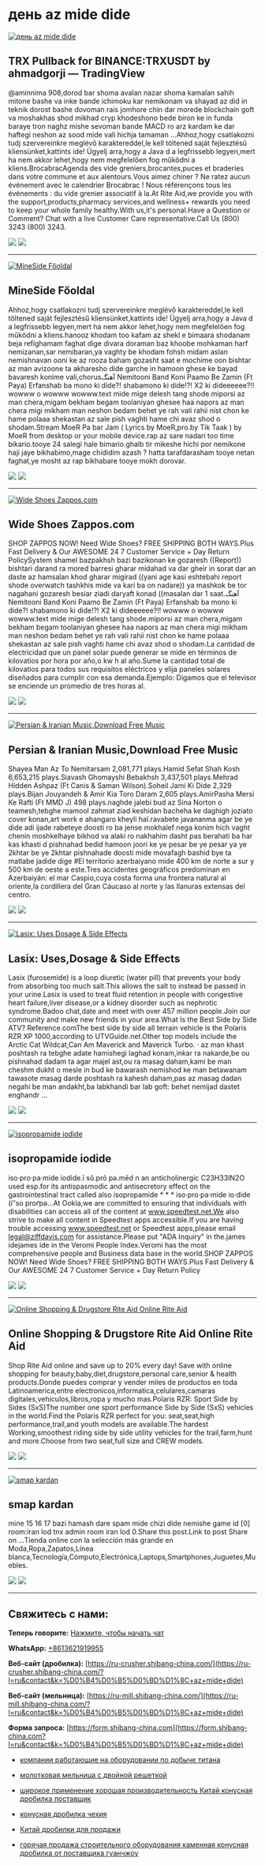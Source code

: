 # день az mide dide

<a href="https://swt.shibang-china.com/?l=ru&img&k=%D0%B4%D0%B5%D0%BD%D1%8C+az+mide+dide" target="_blank">![день az mide dide](http://static.shibang-china.com/all-800x300/348.jpg)</a>

## TRX Pullback for BINANCE:TRXUSDT by ahmadgorji — TradingView
@aminnima 908,dorod bar shoma avalan nazar shoma kamalan sahih mitone bashe va inke bande ichimoku kar nemikonam va shayad az did in teknik dorost bashe dovoman rais jomhore chin dar morede blockchain goft va moshakhas shod mikhad cryp khodeshono bede biron ke in funda baraye tron naghz mishe sevoman bande MACD ro arz kardam ke dar haftegi neshon az sood mide vali hichja tamaman …Ahhoz,hogy csatlakozni tudj szervereinkre megl&#233;vő karaktereddel,le kell t&#246;ltened saj&#225;t fejleszt&#233;sű kliens&#252;nket,kattints ide! &#220;gyelj arra,hogy a Java d a legfrissebb legyen,mert ha nem akkor lehet,hogy nem megfelelően fog műk&#246;dni a kliens.BrocabracAgenda des vide greniers,brocantes,puces et braderies dans votre commune et aux alentours.Vous aimez chiner ? Ne ratez aucun &#233;v&#233;nement avec le calendrier Brocabrac ! Nous r&#233;f&#233;ren&#231;ons tous les &#233;v&#233;nements : du vide grenier associatif &#224; la.At Rite Aid,we provide you with the support,products,pharmacy services,and wellness+ rewards you need to keep your whole family healthy.With us,it's personal.Have a Question or Comment? Chat with a live Customer Care representative.Call Us (800) 3243 (800) 3243.


<a href="https://whatsapp.shibangsoft.com/WhatsApp.php" target="_blank" title="WhatsApp">![](http://static.shibang-china.com/icon/whatsapp.png)</a> <a href="https://swt.shibang-china.com/?l=ru&icon&k=%D0%B4%D0%B5%D0%BD%D1%8C+az+mide+dide" target="_blank">![](http://static.shibang-china.com/icon/chat-ru.png)</a>

---

<a href="https://swt.shibang-china.com/?l=ru&img&k=%D0%B4%D0%B5%D0%BD%D1%8C+az+mide+dide" target="_blank">![MineSide Főoldal](http://static.shibang-china.com/all-800x300/1167.jpg)</a>

## MineSide Főoldal
Ahhoz,hogy csatlakozni tudj szervereinkre megl&#233;vő karaktereddel,le kell t&#246;ltened saj&#225;t fejleszt&#233;sű kliens&#252;nket,kattints ide! &#220;gyelj arra,hogy a Java d a legfrissebb legyen,mert ha nem akkor lehet,hogy nem megfelelően fog műk&#246;dni a kliens.hanooz khodam too kafam az shekl e bimaara shodanam beja refighamam faghat dige divara doraman baz khoobe mohkaman harf nemizanan,sar nemibaran,ya vaghty be khodam fohsh midam aslan nemishnavan ooni ke az rooza baham gozasht saat e mochime oon bishtar az man avizoone ta akharesho dide garche in hamoon ghese ke bayad bavaresh konime vali,chorusآهنگ Nemitooni Band Koni Paamo Be Zamin (Ft Paya) Erfanshab ba mono ki dide?! shabamono ki dide!?! X2 ki dideeeeee?!! wowww o wowww wowww.text mide mige delesh tang shode.miporsi az man chera,migam bekham begam toolaniyan ghesee haa napors az man chera migi mikham man neshon bedam behet ye rah vali rahii nist chon ke hame polaaa shekastan az sale pish vaghti hame chi avaz shod o shodam.Stream MoeR Pa bar Jam ( Lyrics by MoeR,pro.by Tik Taak ) by MoeR from desktop or your mobile device.rap az sare nadari too time bikario.tooye 24 salegi hale bimario.ghalb tir mikeshe hichi por nemikone haji jaye bikhabimo,mage chididim azash ? hatta tarafdarasham tooye netan faghat,ye mosht az rap bikhabare tooye mokh dorovar.


<a href="https://whatsapp.shibangsoft.com/WhatsApp.php" target="_blank" title="WhatsApp">![](http://static.shibang-china.com/icon/whatsapp.png)</a> <a href="https://swt.shibang-china.com/?l=ru&icon&k=%D0%B4%D0%B5%D0%BD%D1%8C+az+mide+dide" target="_blank">![](http://static.shibang-china.com/icon/chat-ru.png)</a>

---

<a href="https://swt.shibang-china.com/?l=ru&img&k=%D0%B4%D0%B5%D0%BD%D1%8C+az+mide+dide" target="_blank">![Wide Shoes Zappos.com](http://static.shibang-china.com/all-800x300/1290.jpg)</a>

## Wide Shoes Zappos.com
SHOP ZAPPOS NOW! Need Wide Shoes? FREE SHIPPING BOTH WAYS.Plus Fast Delivery &amp; Our AWESOME 24 7 Customer Service + Day Return PolicySystem shamel bazpakhsh bazi bazikonan ke gozaresh ((Report)) bishtari darand ra mored barresi gharar midahad va dar gheir in sorat dar an daste az hamsalan khod gharar migirad ((yani age kasi eshtebahi report shode overwatch tashkhis mide va kari ba on nadare)) ya mashkok be tor nagahani gozaresh besiar ziadi daryaft konad ((masalan dar 1 saat.آهنگ Nemitooni Band Koni Paamo Be Zamin (Ft Paya) Erfanshab ba mono ki dide?! shabamono ki dide!?! X2 ki dideeeeee?!! wowww o wowww wowww.text mide mige delesh tang shode.miporsi az man chera,migam bekham begam toolaniyan ghesee haa napors az man chera migi mikham man neshon bedam behet ye rah vali rahii nist chon ke hame polaaa shekastan az sale pish vaghti hame chi avaz shod o shodam.La cantidad de electricidad que un panel solar puede generar se mide en t&#233;rminos de kilovatios por hora por a&#241;o,o kw h al a&#241;o.Sume la cantidad total de kilovatios para todos sus requisitos el&#233;ctricos y elija paneles solares dise&#241;ados para cumplir con esa demanda.Ejemplo: Digamos que el televisor se enciende un promedio de tres horas al.


<a href="https://whatsapp.shibangsoft.com/WhatsApp.php" target="_blank" title="WhatsApp">![](http://static.shibang-china.com/icon/whatsapp.png)</a> <a href="https://swt.shibang-china.com/?l=ru&icon&k=%D0%B4%D0%B5%D0%BD%D1%8C+az+mide+dide" target="_blank">![](http://static.shibang-china.com/icon/chat-ru.png)</a>

---

<a href="https://swt.shibang-china.com/?l=ru&img&k=%D0%B4%D0%B5%D0%BD%D1%8C+az+mide+dide" target="_blank">![Persian &amp; Iranian Music,Download Free Music](http://static.shibang-china.com/all-800x300/1020.jpg)</a>

## Persian &amp; Iranian Music,Download Free Music
Shayea Man Az To Nemitarsam 2,081,771 plays.Hamid Sefat Shah Kosh 6,653,215 plays.Siavash Ghomayshi Bebakhsh 3,437,501 plays.Mehrad Hidden Ashpaz (Ft Canis &amp; Saman Wilson).Soheil Jami Ki Dide 2,329 plays.Bijan Jouyandeh &amp; Amir Kia Toro Daram 2,605 plays.AmirPasha Mersi Ke Rafti (Ft MMD J) 498 plays.naghde jalebi bud az Sina Norton o teamesh,tebghe mamool zahmat ziad keshidan bacheha ke daghigh joziato cover konan,art work e ahangaro kheyli hal.ravabete javananma agar be ye dide adi ijade rabeteye doosti ro ba jense mokhalef nega konim hich vaght chenin moshkelhaye bikhod va alaki ro nakhahim dasht pas berahati ba har kas khasti d pishnahad bedid hamoon joori ke ye pesar be ye pesar ya ye 2khtar be ye 2khtar pishnahade doosti mide movafagh bashid bye ta matlabe jadide dige #El territorio azerbaiyano mide 400 km de norte a sur y 500 km de oeste a este.Tres accidentes geogr&#225;ficos predominan en Azerbaiy&#225;n: el mar Caspio,cuya costa forma una frontera natural al oriente,la cordillera del Gran C&#225;ucaso al norte y las llanuras extensas del centro.


<a href="https://whatsapp.shibangsoft.com/WhatsApp.php" target="_blank" title="WhatsApp">![](http://static.shibang-china.com/icon/whatsapp.png)</a> <a href="https://swt.shibang-china.com/?l=ru&icon&k=%D0%B4%D0%B5%D0%BD%D1%8C+az+mide+dide" target="_blank">![](http://static.shibang-china.com/icon/chat-ru.png)</a>

---

<a href="https://swt.shibang-china.com/?l=ru&img&k=%D0%B4%D0%B5%D0%BD%D1%8C+az+mide+dide" target="_blank">![Lasix: Uses,Dosage &amp; Side Effects](http://static.shibang-china.com/all-800x300/1456.jpg)</a>

## Lasix: Uses,Dosage &amp; Side Effects
Lasix (furosemide) is a loop diuretic (water pill) that prevents your body from absorbing too much salt.This allows the salt to instead be passed in your urine.Lasix is used to treat fluid retention in people with congestive heart failure,liver disease,or a kidney disorder such as nephrotic syndrome.Badoo chat,date and meet with over 457 million people.Join our community and make new friends in your area.What Is the Best Side by Side ATV? Reference.comThe best side by side all terrain vehicle is the Polaris RZR XP 1000,according to UTVGuide.net.Other top models include the Arctic Cat Wildcat,Can Am Maverick and Maverick Turbo.&nbsp;&#0183;&#32;az man khast poshtash ra tebghe adate hamishegi laghad konam,inkar ra nakarde,be ou pishnahad dadam ta agar majel ast,ou ra masag daham,kami be man cheshm dukht o mesle in bud ke bawarash nemishod ke man betawanam tawasote masag darde poshtash ra kahesh daham,pas az masag dadan negahi be man andakht,ba labkhandi bar lab goft: behet nemijad dastet enghandr …


<a href="https://whatsapp.shibangsoft.com/WhatsApp.php" target="_blank" title="WhatsApp">![](http://static.shibang-china.com/icon/whatsapp.png)</a> <a href="https://swt.shibang-china.com/?l=ru&icon&k=%D0%B4%D0%B5%D0%BD%D1%8C+az+mide+dide" target="_blank">![](http://static.shibang-china.com/icon/chat-ru.png)</a>

---

<a href="https://swt.shibang-china.com/?l=ru&img&k=%D0%B4%D0%B5%D0%BD%D1%8C+az+mide+dide" target="_blank">![isopropamide iodide](http://static.shibang-china.com/all-800x300/510.jpg)</a>

## isopropamide iodide
iso&#183;pro&#183;pa&#183;mide iodide.ī sō.prō pə.mēd n an anticholinergic C23H33IN2O used esp.for its antispasmodic and antisecretory effect on the gastrointestinal tract called also isopropamide * * * iso&#183;pro&#183;pa&#183;mide io&#183;dide (i″so proґpə…At Ookla,we are committed to ensuring that individuals with disabilities can access all of the content at www.speedtest.net.We also strive to make all content in Speedtest apps accessible.If you are having trouble accessing www.speedtest.net or Speedtest apps,please email legal@ziffdavis.com for assistance.Please put &quot;ADA Inquiry&quot; in the.james idejames ide in the Veromi People Index.Veromi has the most comprehensive people and Business data base in the world.SHOP ZAPPOS NOW! Need Wide Shoes? FREE SHIPPING BOTH WAYS.Plus Fast Delivery &amp; Our AWESOME 24 7 Customer Service + Day Return Policy


<a href="https://whatsapp.shibangsoft.com/WhatsApp.php" target="_blank" title="WhatsApp">![](http://static.shibang-china.com/icon/whatsapp.png)</a> <a href="https://swt.shibang-china.com/?l=ru&icon&k=%D0%B4%D0%B5%D0%BD%D1%8C+az+mide+dide" target="_blank">![](http://static.shibang-china.com/icon/chat-ru.png)</a>

---

<a href="https://swt.shibang-china.com/?l=ru&img&k=%D0%B4%D0%B5%D0%BD%D1%8C+az+mide+dide" target="_blank">![Online Shopping &amp; Drugstore Rite Aid Online Rite Aid](http://static.shibang-china.com/all-800x300/1178.jpg)</a>

## Online Shopping &amp; Drugstore Rite Aid Online Rite Aid
Shop Rite Aid online and save up to 20% every day! Save with online shopping for beauty,baby,diet,drugstore,personal care,senior &amp; health products.Donde puedes comprar y vender miles de productos en toda Latinoamerica,entre electronicos,informatica,celulares,camaras digitales,vehiculos,libros,ropa y mucho mas.Polaris RZR: Sport Side by Sides (SxS)The number one sport performance Side by Side (SxS) vehicles in the world.Find the Polaris RZR perfect for you: seat,seat,high performance,trail,and youth models are available.The hardest Working,smoothest riding side by side utility vehicles for the trail,farm,hunt and more.Choose from two seat,full size and CREW models.


<a href="https://whatsapp.shibangsoft.com/WhatsApp.php" target="_blank" title="WhatsApp">![](http://static.shibang-china.com/icon/whatsapp.png)</a> <a href="https://swt.shibang-china.com/?l=ru&icon&k=%D0%B4%D0%B5%D0%BD%D1%8C+az+mide+dide" target="_blank">![](http://static.shibang-china.com/icon/chat-ru.png)</a>

---

<a href="https://swt.shibang-china.com/?l=ru&img&k=%D0%B4%D0%B5%D0%BD%D1%8C+az+mide+dide" target="_blank">![smap kardan](http://static.shibang-china.com/all-800x300/735.jpg)</a>

## smap kardan
mine 15 16 17 bazi hamash dare spam mide chizi dide nemishe game id [0] room:iran lod tnx admin room iran lod 0.Share this post.Link to post Share on …Tienda online con la selecci&#243;n m&#225;s grande en Moda,Ropa,Zapatos,L&#237;nea blanca,Tecnolog&#237;a,C&#243;mputo,Electr&#243;nica,Laptops,Smartphones,Juguetes,Muebles.

<a href="https://whatsapp.shibangsoft.com/WhatsApp.php" target="_blank" title="WhatsApp">![](http://static.shibang-china.com/icon/whatsapp.png)</a> <a href="https://swt.shibang-china.com/?l=ru&icon&k=%D0%B4%D0%B5%D0%BD%D1%8C+az+mide+dide" target="_blank">![](http://static.shibang-china.com/icon/chat-ru.png)</a>

---
## Свяжитесь с нами:

**Теперь говорите:** [Нажмите, чтобы начать чат](https://swt.shibang-china.com?l=ru&contact&k=%D0%B4%D0%B5%D0%BD%D1%8C+az+mide+dide)

**WhatsApp:**  [+8613621919955](https://whatsapp.shibangsoft.com/WhatsApp.php)

**Веб-сайт (дробилка):** [https://ru-crusher.shibang-china.com/](https://ru-crusher.shibang-china.com/?l=ru&contact&k=%D0%B4%D0%B5%D0%BD%D1%8C+az+mide+dide)

**Веб-сайт (мельница):** [https://ru-mill.shibang-china.com/](https://ru-mill.shibang-china.com/?l=ru&contact&k=%D0%B4%D0%B5%D0%BD%D1%8C+az+mide+dide)

**Форма запроса:** [https://form.shibang-china.com](https://form.shibang-china.com?l=ru&contact&k=%D0%B4%D0%B5%D0%BD%D1%8C+az+mide+dide)

* [компании работающие на оборудовании по добыче титана](../134/%D0%BA%D0%BE%D0%BC%D0%BF%D0%B0%D0%BD%D0%B8%D0%B8%20%D1%80%D0%B0%D0%B1%D0%BE%D1%82%D0%B0%D1%8E%D1%89%D0%B8%D0%B5%20%D0%BD%D0%B0%20%D0%BE%D0%B1%D0%BE%D1%80%D1%83%D0%B4%D0%BE%D0%B2%D0%B0%D0%BD%D0%B8%D0%B8%20%D0%BF%D0%BE%20%D0%B4%D0%BE%D0%B1%D1%8B%D1%87%D0%B5%20%D1%82%D0%B8%D1%82%D0%B0%D0%BD%D0%B0.md)

* [молотковая мельница с двойной решеткой](../131/%D0%BC%D0%BE%D0%BB%D0%BE%D1%82%D0%BA%D0%BE%D0%B2%D0%B0%D1%8F%20%D0%BC%D0%B5%D0%BB%D1%8C%D0%BD%D0%B8%D1%86%D0%B0%20%D1%81%20%D0%B4%D0%B2%D0%BE%D0%B9%D0%BD%D0%BE%D0%B9%20%D1%80%D0%B5%D1%88%D0%B5%D1%82%D0%BA%D0%BE%D0%B9.md)

* [широкое применение хорошая производительность Китай конусная дробилка поставщик](../134/%D1%88%D0%B8%D1%80%D0%BE%D0%BA%D0%BE%D0%B5%20%D0%BF%D1%80%D0%B8%D0%BC%D0%B5%D0%BD%D0%B5%D0%BD%D0%B8%D0%B5%20%D1%85%D0%BE%D1%80%D0%BE%D1%88%D0%B0%D1%8F%20%D0%BF%D1%80%D0%BE%D0%B8%D0%B7%D0%B2%D0%BE%D0%B4%D0%B8%D1%82%D0%B5%D0%BB%D1%8C%D0%BD%D0%BE%D1%81%D1%82%D1%8C%20%D0%9A%D0%B8%D1%82%D0%B0%D0%B9%20%D0%BA%D0%BE%D0%BD%D1%83%D1%81%D0%BD%D0%B0%D1%8F%20%D0%B4%D1%80%D0%BE%D0%B1%D0%B8%D0%BB%D0%BA%D0%B0%20%D0%BF%D0%BE%D1%81%D1%82%D0%B0%D0%B2%D1%89%D0%B8%D0%BA.md)

* [конусная дробилка чехия](../135/%D0%BA%D0%BE%D0%BD%D1%83%D1%81%D0%BD%D0%B0%D1%8F%20%D0%B4%D1%80%D0%BE%D0%B1%D0%B8%D0%BB%D0%BA%D0%B0%20%D1%87%D0%B5%D1%85%D0%B8%D1%8F.md)

* [Китай дробилки для продажи](../135/%D0%9A%D0%B8%D1%82%D0%B0%D0%B9%20%D0%B4%D1%80%D0%BE%D0%B1%D0%B8%D0%BB%D0%BA%D0%B8%20%D0%B4%D0%BB%D1%8F%20%D0%BF%D1%80%D0%BE%D0%B4%D0%B0%D0%B6%D0%B8.md)

* [горячая продажа строительного оборудования каменная конусная дробилка от поставщика гуанчжоу](../132/%D0%B3%D0%BE%D1%80%D1%8F%D1%87%D0%B0%D1%8F%20%D0%BF%D1%80%D0%BE%D0%B4%D0%B0%D0%B6%D0%B0%20%D1%81%D1%82%D1%80%D0%BE%D0%B8%D1%82%D0%B5%D0%BB%D1%8C%D0%BD%D0%BE%D0%B3%D0%BE%20%D0%BE%D0%B1%D0%BE%D1%80%D1%83%D0%B4%D0%BE%D0%B2%D0%B0%D0%BD%D0%B8%D1%8F%20%D0%BA%D0%B0%D0%BC%D0%B5%D0%BD%D0%BD%D0%B0%D1%8F%20%D0%BA%D0%BE%D0%BD%D1%83%D1%81%D0%BD%D0%B0%D1%8F%20%D0%B4%D1%80%D0%BE%D0%B1%D0%B8%D0%BB%D0%BA%D0%B0%20%D0%BE%D1%82%20%D0%BF%D0%BE%D1%81%D1%82%D0%B0%D0%B2%D1%89%D0%B8%D0%BA%D0%B0%20%D0%B3%D1%83%D0%B0%D0%BD%D1%87%D0%B6%D0%BE%D1%83.md)
